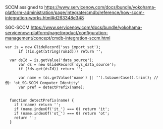 



SCCM 
assigned to
https://www.servicenow.com/docs/bundle/yokohama-platform-administration/page/integrate/cmdb/reference/how-sccm-integration-works.html#d263348e348

SGC-SCCM
https://www.servicenow.com/docs/bundle/yokohama-servicenow-platform/page/product/configuration-management/concept/cmdb-integration-sccm.html


```
var is = new GlideRecord('sys_import_set');
      if (!is.get(String(runId))) return '';

  var dsId = is.getValue('data_source');
      var ds = new GlideRecord('sys_data_source');
      if (!ds.get(dsId)) return '';

      var name = (ds.getValue('name') || '').toLowerCase().trim(); // 例: 'ot_SG-SCCM Computer Identity'
      var pref = detectPrefix(name);


  function detectPrefix(name) {
    if (!name) return '';
    if (name.indexOf('it_') === 0) return 'it';
    if (name.indexOf('ot_') === 0) return 'ot';
    return '';
  }
```
